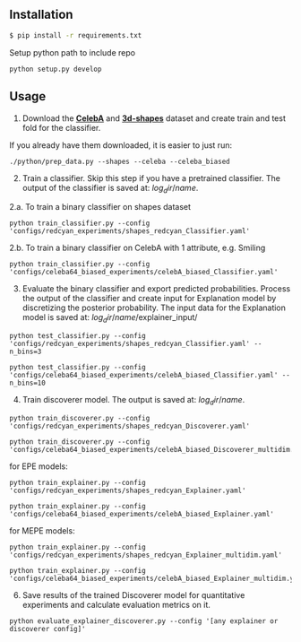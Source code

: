 ## Installation
```bash
$ pip install -r requirements.txt
```

Setup python path to include repo
```
python setup.py develop
```

## Usage
1. Download the [**CelebA**](https://www.kaggle.com/jessicali9530/celeba-dataset) and [**3d-shapes**](https://github.com/deepmind/3d-shapes) dataset and create train and test fold for the classifier. 

If you already have them downloaded, it is easier to just run:
```
./python/prep_data.py --shapes --celeba --celeba_biased
```

2. Train a classifier. Skip this step if you have a pretrained classifier. The output of the classifier is saved at: $log_dir$/$name$. 

2.a. To train a binary classifier on shapes dataset
```
python train_classifier.py --config 'configs/redcyan_experiments/shapes_redcyan_Classifier.yaml'
```
2.b. To train a binary classifier on CelebA with 1 attribute, e.g. Smiling
```
python train_classifier.py --config 'configs/celeba64_biased_experiments/celebA_biased_Classifier.yaml'
```

3. Evaluate the binary classifier and export predicted probabilities. 
Process the output of the classifier and create input for Explanation model by discretizing the posterior probability.
The input data for the Explanation model is saved at: $log_dir$/$name$/explainer_input/
```
python test_classifier.py --config 'configs/redcyan_experiments/shapes_redcyan_Classifier.yaml' --n_bins=3

python test_classifier.py --config 'configs/celeba64_biased_experiments/celebA_biased_Classifier.yaml' --n_bins=10
```

4. Train discoverer model. The output is saved at: $log_dir$/$name$.

```
python train_discoverer.py --config 'configs/redcyan_experiments/shapes_redcyan_Discoverer.yaml'

python train_discoverer.py --config 'configs/celeba64_biased_experiments/celebA_biased_Discoverer_multidim.yaml'
```

for EPE models:

```
python train_explainer.py --config 'configs/redcyan_experiments/shapes_redcyan_Explainer.yaml'

python train_explainer.py --config 'configs/celeba64_biased_experiments/celebA_biased_Explainer.yaml'
```

for MEPE models:

```
python train_explainer.py --config 'configs/redcyan_experiments/shapes_redcyan_Explainer_multidim.yaml'

python train_explainer.py --config 'configs/celeba64_biased_experiments/celebA_biased_Explainer_multidim.yaml'
```

6. Save results of the trained Discoverer model for quantitative experiments and calculate evaluation metrics on it.
```
python evaluate_explainer_discoverer.py --config '[any explainer or discoverer config]'
```
